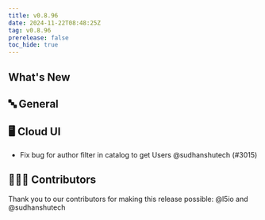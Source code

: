 ```yaml
---
title: v0.8.96
date: 2024-11-22T08:48:25Z
tag: v0.8.96
prerelease: false
toc_hide: true
---
```


## What's New
## 🔤 General
## 🖥 Cloud UI

- Fix bug for author filter in catalog to get Users @sudhanshutech (#3015)

## 👨🏽‍💻 Contributors

Thank you to our contributors for making this release possible:
@l5io and @sudhanshutech

